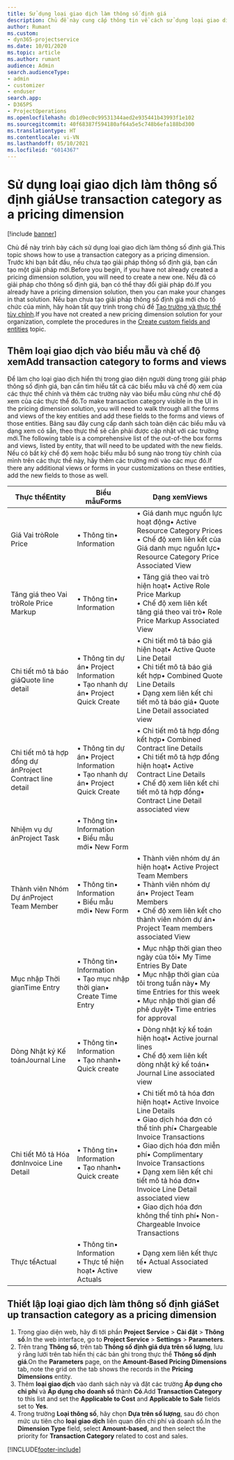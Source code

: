 ```yaml
---
title: Sử dụng loại giao dịch làm thông số định giá
description: Chủ đề này cung cấp thông tin về cách sử dụng loại giao dịch làm thông số định giá.
author: Rumant
ms.custom:
- dyn365-projectservice
ms.date: 10/01/2020
ms.topic: article
ms.author: rumant
audience: Admin
search.audienceType:
- admin
- customizer
- enduser
search.app:
- D365PS
- ProjectOperations
ms.openlocfilehash: db1d9ec0c99531344aed2e935441b43993f1e102
ms.sourcegitcommit: 40f68387f594180af64a5e5c748b6efa188bd300
ms.translationtype: HT
ms.contentlocale: vi-VN
ms.lasthandoff: 05/10/2021
ms.locfileid: "6014367"
---
```

# <a name="use-transaction-category-as-a-pricing-dimension"></a><span data-ttu-id="352c7-103">Sử dụng loại giao dịch làm thông số định giá</span><span class="sxs-lookup"><span data-stu-id="352c7-103">Use transaction category as a pricing dimension</span></span>

[!include [banner](../includes/psa-now-project-operations.md)]

<span data-ttu-id="352c7-104">Chủ đề này trình bày cách sử dụng loại giao dịch làm thông số định giá.</span><span class="sxs-lookup"><span data-stu-id="352c7-104">This topic shows how to use a transaction category as a pricing dimension.</span></span> <span data-ttu-id="352c7-105">Trước khi bạn bắt đầu, nếu chưa tạo giải pháp thông số định giá, bạn cần tạo một giải pháp mới.</span><span class="sxs-lookup"><span data-stu-id="352c7-105">Before you begin, if you have not already created a pricing dimension solution, you will need to create a new one.</span></span> <span data-ttu-id="352c7-106">Nếu đã có giải pháp cho thông số định giá, bạn có thể thay đổi giải pháp đó.</span><span class="sxs-lookup"><span data-stu-id="352c7-106">If you already have a pricing dimension solution, then you can make your changes in that solution.</span></span> <span data-ttu-id="352c7-107">Nếu bạn chưa tạo giải pháp thông số định giá mới cho tổ chức của mình, hãy hoàn tất quy trình trong chủ đề [Tạo trường và thực thể tùy chỉnh](create-custom-fields-entities.md).</span><span class="sxs-lookup"><span data-stu-id="352c7-107">If you have not created a new pricing dimension solution for your organization, complete the procedures in the [Create custom fields and entities](create-custom-fields-entities.md) topic.</span></span>

## <a name="add-transaction-category-to-forms-and-views"></a><span data-ttu-id="352c7-108">Thêm loại giao dịch vào biểu mẫu và chế độ xem</span><span class="sxs-lookup"><span data-stu-id="352c7-108">Add transaction category to forms and views</span></span>
<span data-ttu-id="352c7-109">Để làm cho loại giao dịch hiển thị trong giao diện người dùng trong giải pháp thông số định giá, bạn cần tìm hiểu tất cả các biểu mẫu và chế độ xem của các thực thể chính và thêm các trường này vào biểu mẫu cũng như chế độ xem của các thực thể đó.</span><span class="sxs-lookup"><span data-stu-id="352c7-109">To make transaction category visible in the UI in the pricing dimension solution, you will need to walk through all the forms and views of the key entities and add these fields to the forms and views of those entities.</span></span>
<span data-ttu-id="352c7-110">Bảng sau đây cung cấp danh sách toàn diện các biểu mẫu và dạng xem có sẵn, theo thực thể sẽ cần phải được cập nhật với các trường mới.</span><span class="sxs-lookup"><span data-stu-id="352c7-110">The following table is a comprehensive list of the out-of-the box forms and views, listed by entity, that will need to be updated with the new fields.</span></span> <span data-ttu-id="352c7-111">Nếu có bất kỳ chế độ xem hoặc biểu mẫu bổ sung nào trong tùy chỉnh của mình trên các thực thể này, hãy thêm các trường mới vào các mục đó.</span><span class="sxs-lookup"><span data-stu-id="352c7-111">If there any additional views or forms in your customizations on these entities, add the new fields to those as well.</span></span>

|  <span data-ttu-id="352c7-112">Thực thể</span><span class="sxs-lookup"><span data-stu-id="352c7-112">Entity</span></span>        | <span data-ttu-id="352c7-113">Biểu mẫu</span><span class="sxs-lookup"><span data-stu-id="352c7-113">Forms</span></span>     |<span data-ttu-id="352c7-114">Dạng xem</span><span class="sxs-lookup"><span data-stu-id="352c7-114">Views</span></span>        |
| ------------------------------|---------------------------------|----------------------------------|
|  <span data-ttu-id="352c7-115">Giá Vai trò</span><span class="sxs-lookup"><span data-stu-id="352c7-115">Role Price</span></span>|<span data-ttu-id="352c7-116">• Thông tin</span><span class="sxs-lookup"><span data-stu-id="352c7-116">• Information</span></span> |<span data-ttu-id="352c7-117">• Giá danh mục nguồn lực hoạt động</span><span class="sxs-lookup"><span data-stu-id="352c7-117">• Active Resource Category Prices</span></span><br> <span data-ttu-id="352c7-118">• Chế độ xem liên kết của Giá danh mục nguồn lực</span><span class="sxs-lookup"><span data-stu-id="352c7-118">• Resource Category Price Associated View</span></span>|
|  <span data-ttu-id="352c7-119">Tăng giá theo Vai trò</span><span class="sxs-lookup"><span data-stu-id="352c7-119">Role Price Markup</span></span>|<span data-ttu-id="352c7-120">• Thông tin</span><span class="sxs-lookup"><span data-stu-id="352c7-120">• Information</span></span>|<span data-ttu-id="352c7-121">• Tăng giá theo vai trò hiện hoạt</span><span class="sxs-lookup"><span data-stu-id="352c7-121">• Active Role Price Markup</span></span><br><span data-ttu-id="352c7-122">• Chế độ xem liên kết tăng giá theo vai trò</span><span class="sxs-lookup"><span data-stu-id="352c7-122">• Role Price Markup Associated View</span></span>|
|  <span data-ttu-id="352c7-123">Chi tiết mô tả báo giá</span><span class="sxs-lookup"><span data-stu-id="352c7-123">Quote line detail</span></span>|<span data-ttu-id="352c7-124">• Thông tin dự án</span><span class="sxs-lookup"><span data-stu-id="352c7-124">• Project Information</span></span><br><span data-ttu-id="352c7-125">• Tạo nhanh dự án</span><span class="sxs-lookup"><span data-stu-id="352c7-125">• Project Quick Create</span></span>|<span data-ttu-id="352c7-126">• Chi tiết mô tả báo giá hiện hoạt</span><span class="sxs-lookup"><span data-stu-id="352c7-126">• Active Quote Line Detail</span></span><br><span data-ttu-id="352c7-127">• Chi tiết mô tả báo giá kết hợp</span><span class="sxs-lookup"><span data-stu-id="352c7-127">• Combined Quote Line Details</span></span><br><span data-ttu-id="352c7-128">• Dạng xem liên kết chi tiết mô tả báo giá</span><span class="sxs-lookup"><span data-stu-id="352c7-128">• Quote Line Detail associated view</span></span>|
|  <span data-ttu-id="352c7-129">Chi tiết mô tả hợp đồng dự án</span><span class="sxs-lookup"><span data-stu-id="352c7-129">Project Contract line detail</span></span>|<span data-ttu-id="352c7-130">• Thông tin dự án</span><span class="sxs-lookup"><span data-stu-id="352c7-130">• Project Information</span></span><br><span data-ttu-id="352c7-131">• Tạo nhanh dự án</span><span class="sxs-lookup"><span data-stu-id="352c7-131">• Project Quick Create</span></span>|<span data-ttu-id="352c7-132">• Chi tiết mô tả hợp đồng kết hợp</span><span class="sxs-lookup"><span data-stu-id="352c7-132">• Combined Contract line Details</span></span><br><span data-ttu-id="352c7-133">• Chi tiết mô tả hợp đồng hiện hoạt</span><span class="sxs-lookup"><span data-stu-id="352c7-133">• Active Contract Line Details</span></span><br><span data-ttu-id="352c7-134">• Chế độ xem liên kết chi tiết mô tả hợp đồng</span><span class="sxs-lookup"><span data-stu-id="352c7-134">• Contract Line Detail associated view</span></span>|
|  <span data-ttu-id="352c7-135">Nhiệm vụ dự án</span><span class="sxs-lookup"><span data-stu-id="352c7-135">Project Task</span></span>|<span data-ttu-id="352c7-136">• Thông tin</span><span class="sxs-lookup"><span data-stu-id="352c7-136">• Information</span></span><br><span data-ttu-id="352c7-137">• Biểu mẫu mới</span><span class="sxs-lookup"><span data-stu-id="352c7-137">• New Form</span></span>||
|  <span data-ttu-id="352c7-138">Thành viên Nhóm Dự án</span><span class="sxs-lookup"><span data-stu-id="352c7-138">Project Team Member</span></span>|<span data-ttu-id="352c7-139">• Thông tin</span><span class="sxs-lookup"><span data-stu-id="352c7-139">• Information</span></span><br><span data-ttu-id="352c7-140">• Biểu mẫu mới</span><span class="sxs-lookup"><span data-stu-id="352c7-140">• New Form</span></span>|<span data-ttu-id="352c7-141">• Thành viên nhóm dự án hiện hoạt</span><span class="sxs-lookup"><span data-stu-id="352c7-141">• Active Project Team Members</span></span><br><span data-ttu-id="352c7-142">• Thành viên nhóm dự án</span><span class="sxs-lookup"><span data-stu-id="352c7-142">• Project Team Members</span></span><br><span data-ttu-id="352c7-143">• Chế độ xem liên kết cho thành viên nhóm dự án</span><span class="sxs-lookup"><span data-stu-id="352c7-143">• Project Team members associated View</span></span>|
|  <span data-ttu-id="352c7-144">Mục nhập Thời gian</span><span class="sxs-lookup"><span data-stu-id="352c7-144">Time Entry</span></span>|<span data-ttu-id="352c7-145">• Thông tin</span><span class="sxs-lookup"><span data-stu-id="352c7-145">• Information</span></span><br><span data-ttu-id="352c7-146">• Tạo mục nhập thời gian</span><span class="sxs-lookup"><span data-stu-id="352c7-146">• Create Time Entry</span></span>|<span data-ttu-id="352c7-147">• Mục nhập thời gian theo ngày của tôi</span><span class="sxs-lookup"><span data-stu-id="352c7-147">• My Time Entries By Date</span></span><br><span data-ttu-id="352c7-148">• Mục nhập thời gian của tôi trong tuần này</span><span class="sxs-lookup"><span data-stu-id="352c7-148">• My time Entries for this week</span></span><br><span data-ttu-id="352c7-149">• Mục nhập thời gian để phê duyệt</span><span class="sxs-lookup"><span data-stu-id="352c7-149">• Time entries for approval</span></span>|
|  <span data-ttu-id="352c7-150">Dòng Nhật ký Kế toán</span><span class="sxs-lookup"><span data-stu-id="352c7-150">Journal Line</span></span>|<span data-ttu-id="352c7-151">• Thông tin</span><span class="sxs-lookup"><span data-stu-id="352c7-151">• Information</span></span><br><span data-ttu-id="352c7-152">• Tạo nhanh</span><span class="sxs-lookup"><span data-stu-id="352c7-152">• Quick create</span></span>|<span data-ttu-id="352c7-153">• Dòng nhật ký kế toán hiện hoạt</span><span class="sxs-lookup"><span data-stu-id="352c7-153">• Active journal lines</span></span><br><span data-ttu-id="352c7-154">• Chế độ xem liên kết dòng nhật ký kế toán</span><span class="sxs-lookup"><span data-stu-id="352c7-154">• Journal Line associated view</span></span>|
|  <span data-ttu-id="352c7-155">Chi tiết Mô tả Hóa đơn</span><span class="sxs-lookup"><span data-stu-id="352c7-155">Invoice Line Detail</span></span>|<span data-ttu-id="352c7-156">• Thông tin</span><span class="sxs-lookup"><span data-stu-id="352c7-156">• Information</span></span><br><span data-ttu-id="352c7-157">• Tạo nhanh</span><span class="sxs-lookup"><span data-stu-id="352c7-157">• Quick create</span></span>|<span data-ttu-id="352c7-158">• Chi tiết mô tả hóa đơn hiện hoạt</span><span class="sxs-lookup"><span data-stu-id="352c7-158">• Active Invoice Line Details</span></span><br><span data-ttu-id="352c7-159">• Giao dịch hóa đơn có thể tính phí</span><span class="sxs-lookup"><span data-stu-id="352c7-159">• Chargeable Invoice Transactions</span></span><br><span data-ttu-id="352c7-160">• Giao dịch hóa đơn miễn phí</span><span class="sxs-lookup"><span data-stu-id="352c7-160">• Complimentary Invoice Transactions</span></span><br><span data-ttu-id="352c7-161">• Dạng xem liên kết chi tiết mô tả hóa đơn</span><span class="sxs-lookup"><span data-stu-id="352c7-161">• Invoice Line Detail associated view</span></span><br><span data-ttu-id="352c7-162">• Giao dịch hóa đơn không thể tính phí</span><span class="sxs-lookup"><span data-stu-id="352c7-162">• Non-Chargeable Invoice Transactions</span></span>|
|  <span data-ttu-id="352c7-163">Thực tế</span><span class="sxs-lookup"><span data-stu-id="352c7-163">Actual</span></span>|<span data-ttu-id="352c7-164">• Thông tin</span><span class="sxs-lookup"><span data-stu-id="352c7-164">• Information</span></span><br><span data-ttu-id="352c7-165">• Thực tế hiện hoạt</span><span class="sxs-lookup"><span data-stu-id="352c7-165">• Active Actuals</span></span>|<span data-ttu-id="352c7-166">• Dạng xem liên kết thực tế</span><span class="sxs-lookup"><span data-stu-id="352c7-166">• Actual Associated view</span></span>|

## <a name="set-up-transaction-category-as-a-pricing-dimension"></a><span data-ttu-id="352c7-167">Thiết lập loại giao dịch làm thông số định giá</span><span class="sxs-lookup"><span data-stu-id="352c7-167">Set up transaction category as a pricing dimension</span></span>

1. <span data-ttu-id="352c7-168">Trong giao diện web, hãy đi tới phần **Project Service** > **Cài đặt** > **Thông số**.</span><span class="sxs-lookup"><span data-stu-id="352c7-168">In the web interface, go to **Project Service** > **Settings** > **Parameters**.</span></span> 
2. <span data-ttu-id="352c7-169">Trên trang **Thông số**, trên tab **Thông số định giá dựa trên số lượng**, lưu ý rằng lưới trên tab hiển thị các bản ghi trong thực thể **Thông số định giá**.</span><span class="sxs-lookup"><span data-stu-id="352c7-169">On the **Parameters** page, on the **Amount-Based Pricing Dimensions** tab, note the grid on the tab shows the records in the **Pricing Dimensions** entity.</span></span>
3. <span data-ttu-id="352c7-170">Thêm **loại giao dịch** vào danh sách này và đặt các trường **Áp dụng cho chi phí** và **Áp dụng cho doanh số** thành **Có**.</span><span class="sxs-lookup"><span data-stu-id="352c7-170">Add **Transaction Category** to this list and set the **Applicable to Cost** and **Applicable to Sale** fields set to **Yes**.</span></span>
4. <span data-ttu-id="352c7-171">Trong trường **Loại thông số**, hãy chọn **Dựa trên số lượng**, sau đó chọn mức ưu tiên cho **loại giao dịch** liên quan đến chi phí và doanh số.</span><span class="sxs-lookup"><span data-stu-id="352c7-171">In the **Dimension Type** field, select **Amount-based**, and then select the priority for **Transaction Category** related to cost and sales.</span></span>


[!INCLUDE[footer-include](../includes/footer-banner.md)]